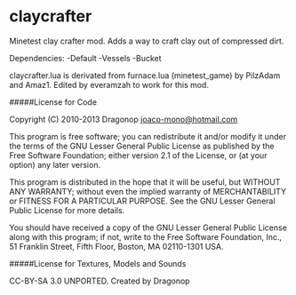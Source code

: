 # claycrafter
Minetest clay crafter mod. Adds a way to craft clay out of compressed dirt.

Dependencies: 
-Default
-Vessels
-Bucket

claycrafter.lua is derivated from furnace.lua (minetest_game) by PilzAdam and Amaz1. 
Edited by everamzah to work for this mod.

#####License for Code

Copyright (C) 2010-2013 Dragonop <joaco-mono@hotmail.com>

This program is free software; you can redistribute it and/or modify
it under the terms of the GNU Lesser General Public License as published by
the Free Software Foundation; either version 2.1 of the License, or
(at your option) any later version.

This program is distributed in the hope that it will be useful,
but WITHOUT ANY WARRANTY; without even the implied warranty of
MERCHANTABILITY or FITNESS FOR A PARTICULAR PURPOSE.  See the
GNU Lesser General Public License for more details.

You should have received a copy of the GNU Lesser General Public License along
with this program; if not, write to the Free Software Foundation, Inc.,
51 Franklin Street, Fifth Floor, Boston, MA 02110-1301 USA.

#####License for Textures, Models and Sounds

CC-BY-SA 3.0 UNPORTED. Created by Dragonop
